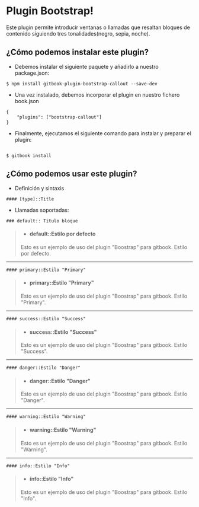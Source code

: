 Plugin Bootstrap!
===================

Este plugin permite introducir ventanas o llamadas que resaltan bloques de contenido siguiendo tres tonalidades(negro, sepia, noche).

¿Cómo podemos instalar este plugin?
-------------

- Debemos instalar el siguiente paquete  y añadirlo a nuestro package.json: 

```
$ npm install gitbook-plugin-bootstrap-callout --save-dev
```

- Una vez instalado, debemos incorporar el plugin en nuestro fichero book.json

``` 
{
    "plugins": ["bootstrap-callout"]
}
```

- Finalmente, ejecutamos el siguiente comando para instalar y preparar el plugin:

```

$ gitbook install

```

¿Cómo podemos usar este plugin?
-------------

- Definición y sintaxis

```
#### [type]::Title

```

- Llamadas soportadas:

```
### default:: Titulo bloque
```

>- #### default::Estilo por defecto
>
>Esto es un ejemplo de uso del plugin "Boostrap" para gitbook. Estilo por defecto.  

<hr />

``` 
#### primary::Estilo "Primary"
```

>- #### primary::Estilo "Primary"  
>
> Esto es un ejemplo de uso del plugin "Boostrap" para gitbook. Estilo "Primary".  

<hr />

``` 
#### success::Estilo "Success"
```

>- #### success::Estilo "Success"  
>
>Esto es un ejemplo de uso del plugin "Boostrap" para gitbook. Estilo "Success".  

<hr />

``` 
#### danger::Estilo "Danger"
```
>- #### danger::Estilo "Danger"
>
>Esto es un ejemplo de uso del plugin "Boostrap" para gitbook. Estilo "Danger".  

<hr />

``` 
#### warning::Estilo "Warning"
```
>- #### warning::Estilo "Warning"
>
>Esto es un ejemplo de uso del plugin "Boostrap" para gitbook. Estilo "Warning".  
    
<hr />

``` 
#### info::Estilo "Info"
```
>- #### info::Estilo "Info"
>
>Esto es un ejemplo de uso del plugin "Boostrap" para gitbook. Estilo "Info".  






